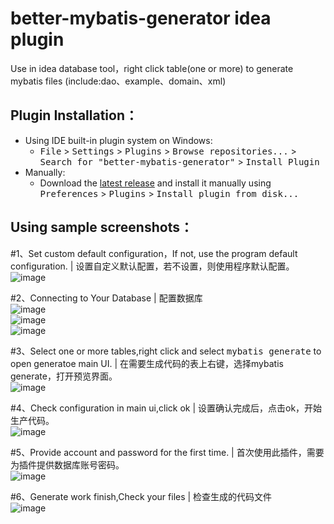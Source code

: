 better-mybatis-generator idea plugin
====
Use in idea database tool，right click table(one or more) to generate mybatis files (include:dao、example、domain、xml)<br>

Plugin Installation：
-------
- Using IDE built-in plugin system on Windows:
  - <kbd>File</kbd> > <kbd>Settings</kbd> > <kbd>Plugins</kbd> > <kbd>Browse repositories...</kbd> > <kbd>Search for "better-mybatis-generator"</kbd> > <kbd>Install Plugin</kbd>
- Manually:
  - Download the [latest release](https://plugins.jetbrains.com/plugin/11021-better-mybatis-generator) and install it manually using <kbd>Preferences</kbd> > <kbd>Plugins</kbd> > <kbd>Install plugin from disk...</kbd>

Using sample screenshots：
-------
#1、Set custom default configuration，If not, use the program default configuration. | 设置自定义默认配置，若不设置，则使用程序默认配置。<br>
![image](https://github.com/kmaster/better-mybatis-generator/blob/master/image/1.png)<br>

#2、Connecting to Your Database | 配置数据库<br>
![image](https://github.com/kmaster/better-mybatis-generator/blob/master/image/2.png)<br>
![image](https://github.com/kmaster/better-mybatis-generator/blob/master/image/3.png)<br>
![image](https://github.com/kmaster/better-mybatis-generator/blob/master/image/4.png)<br>

#3、Select one or more tables,right click and select <kbd>mybatis generate</kbd> to open generatoe main UI. | 在需要生成代码的表上右键，选择mybatis generate，打开预览界面。<br>
![image](https://github.com/kmaster/better-mybatis-generator/blob/master/image/5.png)<br>

#4、Check configuration in main ui,click ok | 设置确认完成后，点击ok，开始生产代码。<br>
![image](https://github.com/kmaster/better-mybatis-generator/blob/master/image/6.png)<br>

#5、Provide account and password for the first time. | 首次使用此插件，需要为插件提供数据库账号密码。<br>
![image](https://github.com/kmaster/better-mybatis-generator/blob/master/image/7.png)<br>

#6、Generate work finish,Check your files | 检查生成的代码文件<br>
![image](https://github.com/kmaster/better-mybatis-generator/blob/master/image/8.png)<br>


